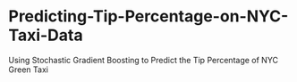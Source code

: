 # Predicting-Tip-Percentage-on-NYC-Taxi-Data
Using Stochastic Gradient Boosting to Predict the Tip Percentage of NYC Green Taxi
